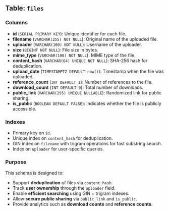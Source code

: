 ## Table: `files`

### Columns

- **id** (`SERIAL PRIMARY KEY`): Unique identifier for each file.
- **filename** (`VARCHAR(255) NOT NULL`): Original name of the uploaded file.
- **uploader** (`VARCHAR(100) NOT NULL`): Username of the uploader.
- **size** (`BIGINT NOT NULL`): File size in bytes.
- **mime_type** (`VARCHAR(100) NOT NULL`): MIME type of the file.
- **content_hash** (`VARCHAR(64) UNIQUE NOT NULL`): SHA-256 hash for deduplication.
- **upload_date** (`TIMESTAMPTZ DEFAULT now()`): Timestamp when the file was uploaded.
- **reference_count** (`INT DEFAULT 1`): Number of references to the file.
- **download_count** (`INT DEFAULT 0`): Total number of downloads.
- **public_link** (`VARCHAR(255) UNIQUE NULLABLE`): Randomized link for public sharing.
- **is_public** (`BOOLEAN DEFAULT FALSE`): Indicates whether the file is publicly accessible.

### Indexes

- Primary key on `id`.
- Unique index on `content_hash` for deduplication.
- GIN index on `filename` with trigram operations for fast substring search.
- Index on `uploader` for user-specific queries.

### Purpose

This schema is designed to:

- Support **deduplication** of files via `content_hash`.
- Track **user ownership** through the `uploader` field.
- Enable **efficient searching** using GIN + trigram indexes.
- Allow **secure public sharing** via `public_link` and `is_public`.
- Provide analytics such as **download counts** and **reference counts**.
